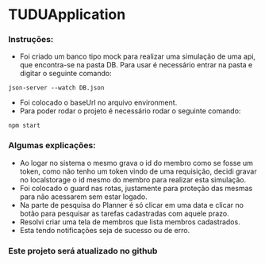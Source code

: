 # TUDUApplication

### Instruções:
- Foi criado um banco tipo mock para realizar uma simulação de uma api, que encontra-se na pasta DB. Para usar é necessário entrar na pasta e digitar o seguinte comando:
```
json-server --watch DB.json
```
- Foi colocado o baseUrl no arquivo environment.
- Para poder rodar o projeto é necessário rodar o seguinte comando:
```
npm start
```
### Algumas explicações:
- Ao logar no sistema o mesmo grava o id do membro como se fosse um token, como não tenho um token vindo de uma requisição, decidi gravar no localstorage o id mesmo do membro para realizar esta simulação.
- Foi colocado o guard nas rotas, justamente para proteção das mesmas para não acessarem sem estar logado.
- Na parte de pesquisa do Planner é só clicar em uma data e clicar no botão para pesquisar as tarefas cadastradas com aquele prazo.
- Resolvi criar uma tela de membros que lista membros cadastrados.
- Esta tendo notificações seja de sucesso ou de erro.

### Este projeto será atualizado no github
```

```
